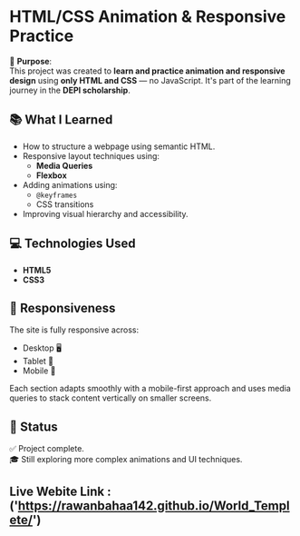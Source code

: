 # HTML/CSS Animation & Responsive Practice

🎯 **Purpose**:  
This project was created to **learn and practice animation and responsive design** using **only HTML and CSS** — no JavaScript. It's part of the learning journey in the **DEPI scholarship**.

## 📚 What I Learned

- How to structure a webpage using semantic HTML.
- Responsive layout techniques using:
  - **Media Queries**
  - **Flexbox**
- Adding animations using:
  - `@keyframes`
  - CSS transitions
- Improving visual hierarchy and accessibility.

## 💻 Technologies Used

- **HTML5**
- **CSS3**

## 📱 Responsiveness

The site is fully responsive across:
- Desktop 🖥️
- Tablet 📱
- Mobile 📱

Each section adapts smoothly with a mobile-first approach and uses media queries to stack content vertically on smaller screens.

## 🧪 Status

✅ Project complete.  
🎓 Still exploring more complex animations and UI techniques.

## Live Webite Link : ('https://rawanbahaa142.github.io/World_Templete/') 


